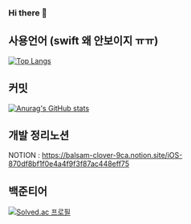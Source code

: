 ### Hi there 👋

<!--
**didwns7347/didwns7347** is a ✨ _special_ ✨ repository because its `README.md` (this file) appears on your GitHub profile.
[![Top Langs](https://github-readme-stats.vercel.app/api/top-langs/?username=didwns7347&layout=compact&langs_count=10)](https://github.com/anuraghazra/github-readme-stats)
Here are some ideas to get you started:

- 🔭 I’m currently working on ...
- 🌱 I’m currently learning ...
- 👯 I’m looking to collaborate on ...
- 🤔 I’m looking for help with ...
- 💬 Ask me about ...
- 📫 How to reach me: ...
- 😄 Pronouns: ...
- ⚡ Fun fact: ...
-->
## 사용언어 (swift 왜 안보이지 ㅠㅠ)
[![Top Langs](https://github-readme-stats.vercel.app/api/top-langs/?username=jbhongg&layout=compact&langs_count=10)](https://github.com/anuraghazra/github-readme-stats)  
## 커밋
[![Anurag's GitHub stats](https://github-readme-stats.vercel.app/api?username=didwns7347)](https://github.com/anuraghazra/github-readme-stats)  
## 개발 정리노션
NOTION : https://balsam-clover-9ca.notion.site/iOS-870df8bf1f0e4a4f9f3f87ac448eff75

## 백준티어  
[![Solved.ac
프로필](http://mazassumnida.wtf/api/v2/generate_badge?boj=didwns7347)](https://solved.ac/didwns7347)
